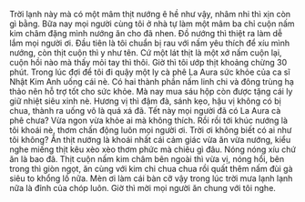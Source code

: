 Trời lạnh này mà có một mâm thịt nướng ê hề như vậy, nhâm nhi thì xịn còn gì bằng. Bữa nay mọi người cùng tôi ở nhà tự làm một mâm ba chỉ cuộn nấm kim châm đặng mình nướng ăn cho đã nhen. Đồ nướng thì thiệt ra làm dễ lắm mọi người ơi. Đầu tiên là tôi chuẩn bị rau với nấm yêu thích để xíu mình nướng, còn thịt cuộn thì y như tên. Cứ một lát thịt là một xớ nấm cuộn lại, cuộn hồi nào mà thấy mỏi tay thì thôi. Giờ thì tôi ướp thịt khoảng chừng 30 phút. Trong lúc đợi để tôi đi quậy một ly cà phê La Aura sức khỏe của ca sĩ Nhật Kim Anh uống cái nè. Có hai thành phần nấm linh chi và đông trùng hạ thảo nên hỗ trợ tốt cho sức khỏe. Mà nay mua sáu hộp còn được tặng cái ly giữ nhiệt siêu xinh nè. Hương vị thì đậm đà, sánh kẹo, hậu vị không có bị chua, thành ra uống vô là quá xá đã. Tết này mọi người đã có La Aura cà phê chưa? Vừa ngon vừa khỏe ai mà không thích. Rồi rồi tới khúc nướng là tôi khoái nè, thơm chấn động luôn mọi người ơi. Trời ơi không biết có ai như tôi không? Ăn thịt nướng là khoái nhất cái cảm giác vừa ăn vừa nướng, kiểu nghe miếng thịt kêu xèo xèo thơm phức mà chiêu gì đâu. Nóng nóng xíu chứ ăn là bao đã. Thịt cuộn nấm kim châm bên ngoài thì vừa vị, nóng hổi, bên trong thì giòn ngọt, ăn cùng với kim chi chua chua rồi quất thêm nấm đùi gà siêu to khổng lồ nữa. Mèn ơi làm cái bàn cỡ vậy trong lúc trời mưa lạnh lạnh nữa là đỉnh của chóp luôn. Giờ thì mời mọi người ăn chung với tôi nghe.